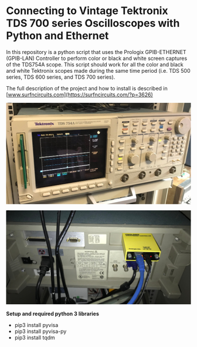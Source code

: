 # Connecting to Vintage Tektronix TDS 700 series Oscilloscopes with Python and Ethernet

In this repository is a python script that uses the Prologix GPIB-ETHERNET (GPIB-LAN) Controller to perform  color or black and white screen captures of the TDS754A scope.   This script should work for all the color and black and white Tektronix scopes made during the same time period (i.e. TDS 500 series, TDS 600 series, and TDS 700 series).

The full description of the project and how to install is described in [www.surfncircuits.com](https://surfncircuits.com/?p=3626)

![Tektronix TDS754A Oscilloscope Front Panel](https://github.com/drkmsmithjr/TdsScopeCapture/blob/master/Scope-Image.jpg)

![Prologix GPIB-Ethernet Controller Attached to TDS754A Oscilloscope ](https://github.com/drkmsmithjr/TdsScopeCapture/blob/master/GPIB-Connection.jpg)

__Setup and required python 3 libraries__
* pip3 install pyvisa
* pip3 install pyvisa-py
* pip3 install tqdm
